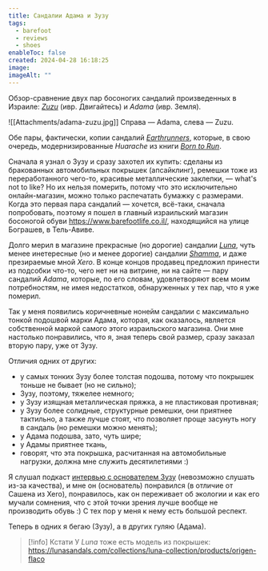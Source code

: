 ```yaml
---
title: Сандалии Адама и Зузу
tags:
  - barefoot
  - reviews
  - shoes
enableToc: false
created: 2024-04-28 16:18:25
image: 
imageAlt: ""
---
```

Обзор-сравнение двух пар босоногих сандалий произведенных в Израиле: [*Zuzu*](https://en.zuzusandals.com/) (ивр. Двигайтесь) и *Adama* (ивр. Земля).

![[Attachments/adama-zuzu.jpg]]
Справа — Adama, слева — Zuzu.

Обе пары, фактически, копии сандалий [*Earthrunners*](https://www.earthrunners.com/pages/about-us), которые, в свою очередь, модернизированные *Huarache* из книги [*Born to Run*](https://www.amazon.com/Born-Run-Hidden-Superathletes-Greatest/dp/B0028TY1D8/?&_encoding=UTF8&tag=fetshme-20&linkCode=ur2&linkId=818de8d506c757d90f2fdb8067b8711b&camp=1789&creative=9325).

Сначала я узнал о Зузу и сразу захотел их купить: сделаны из бракованных автомобильных покрышек (апсайклинг), ремешки тоже из переработанного чего-то, красивые металлические заклепки, — what's not to like? Но их нельзя померить, потому что это исключительно онлайн-магазин, можно только распечатать бумажку с размерами. Когда это первая пара сандалий — хочется, всё-таки, сначала попробовать, поэтому я пошел в главный израильский магазин босоногой обуви https://www.barefootlife.co.il/, находящийся на улице Бограшев, в Тель-Авиве.

Долго мерил в магазине прекрасные (но дорогие) сандалии [*Luna*](https://lunasandals.com/collections/luna-collection), чуть менее инетересные (но и менее дорогие) сандалии [*Shamma*](https://shammasandals.com/collections/running-sandals), и даже презираемые мной *Xero*. В конце концов продавец предложил принести из подсобки что-то, чего нет ни на витрине, ни на сайте — пару сандалий *Adama*, которые, по его словам, удовлетворяют всем моим потребностям, не имея недостатков, обнаруженных у тех пар, что я уже померил.

Так у меня появились коричневные нонейм сандалии с максимально тонкой подошвой марки Адама, которая, как оказалось, является собственной маркой самого этого израильского магазина. Они мне настолько понравились, что я, зная теперь свой размер, сразу заказал вторую пару, уже от Зузу.

Отличия одних от других:
- у самых тонких Зузу более толстая подошва, потому что покрышек тоньше не бывает (но не сильно);
- Зузу, поэтому, тяжелее немного;
- у Зузу изящная металлическая пряжка, а не пластиковая противная;
- у Зузу более солидные, структурные ремешки, они приятнее тактильно, а также лучше стоят, что позволяет проще засунуть ногу в сандаль (но ремешки можно менять);
- у Адама подошва, зато, чуть шире; 
- у Адамы приятнее ткань,
- говорят, что эта покрышка, расчитанная на автомобильные нагрузки, должна мне служить десятилетиями :)

Я слушал подкаст [интервью с основателем Зузу](https://player.fm/series/the-cold-feet-podcast/the-journey-of-creating-a-100-recycled-product-with-zuzu-sandals) (невозможно слушать из-за качества), и мне он (основатель) понравился (в отличие от Сашена из Xero), понравилось, как он переживает об экологии и как его мучали сомнения, что с этой точки зрения лучше вообще не производить обувь :) С тех пор у меня к нему есть большой респект.

Теперь в одних я бегаю (Зузу), а в других гуляю (Адама).

> [!info] Кстати
> У *Luna* тоже есть модель из покрышек: 
> https://lunasandals.com/collections/luna-collection/products/origen-flaco